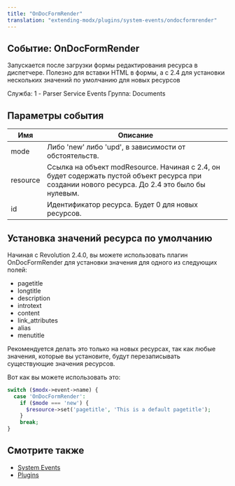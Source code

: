 ```yaml
---
title: "OnDocFormRender"
translation: "extending-modx/plugins/system-events/ondocformrender"
---
```


## Событие: OnDocFormRender

Запускается после загрузки формы редактирования ресурса в диспетчере. Полезно для вставки HTML в формы, а с 2.4 для установки нескольких значений по умолчанию для новых ресурсов

Служба: 1 - Parser Service Events
 Группа: Documents

## Параметры события

| Имя      | Описание                                                                                                                                       |
| -------- | ---------------------------------------------------------------------------------------------------------------------------------------------- |
| mode     | Либо 'new' либо 'upd', в зависимости от обстоятельств.                                                                                         |
| resource | Ссылка на объект modResource. Начиная с 2.4, он будет содержать пустой объект ресурса при создании нового ресурса. До 2.4 это было бы нулевым. |
| id       | Идентификатор ресурса. Будет 0 для новых ресурсов.                                                                                             |

## Установка значений ресурса по умолчанию

Начиная с Revolution 2.4.0, вы можете использовать плагин OnDocFormRender для установки значения для одного из следующих полей:

- pagetitle
- longtitle
- description
- introtext
- content
- link\_attributes
- alias
- menutitle

Рекомендуется делать это только на новых ресурсах, так как любые значения, которые вы установите, будут перезаписывать существующие значения ресурсов.

Вот как вы можете использовать это:

``` php
switch ($modx->event->name) {
  case 'OnDocFormRender':
    if ($mode === 'new') {
      $resource->set('pagetitle', 'This is a default pagetitle');
    }
    break;
}

```

## Смотрите также

- [System Events](extending-modx/plugins/system-events "System Events")
- [Plugins](extending-modx/plugins "Plugins")
